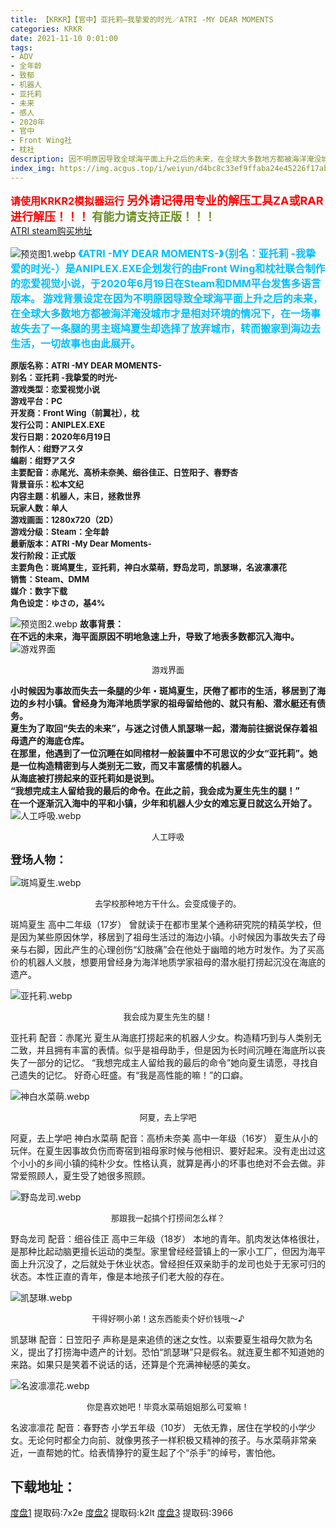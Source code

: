 ```yaml
---
title: 【KRKR】【官中】亚托莉—我挚爱的时光／ATRI -MY DEAR MOMENTS
categories: KRKR
date: 2021-11-10 0:01:00
tags:
- ADV
- 全年龄
- 致郁
- 机器人
- 亚托莉
- 未来
- 感人
- 2020年
- 官中
- Front Wing社
- 枕社
description: 因不明原因导致全球海平面上升之后的未来，在全球大多数地方都被海洋淹没城市才是相对环境的情况下，在一场事故失去了一条腿的男主斑鸠夏生却选择了放弃城市，转而搬家到海边去生活，一切故事也由此展开。
index_img: https://img.acgus.top/i/weiyun/d4bc8c33ef9ffaba24e45226f17abebeec28f4959fc2d9b8a74227be9445d2d6611228912426154a844c2b20d19b0751.webp
---
```

<font color=#FF0000 size=3>**请使用KRKR2模拟器运行**</font>
<font color=#FF0000 size=4>**另外请记得用专业的解压工具ZA或RAR进行解压！！！**</font>
<font color=#6B8E23 size=4>**有能力请支持正版！！！**</font>  
[ATRI  steam购买地址](https://store.steampowered.com/app/1230140/ATRI_My_Dear_Moments/)
 
![预览图1.webp](https://img.acgus.top/i/weiyun/d4bc8c33ef9ffaba24e45226f17abebeec28f4959fc2d9b8a74227be9445d2d6611228912426154a844c2b20d19b0751.webp)
<font color=#00BFFF size=3>  **《ATRI -MY DEAR MOMENTS-》（别名：亚托莉 -我挚爱的时光-）是ANIPLEX.EXE企划发行的由Front Wing和枕社联合制作的恋爱视觉小说，于2020年6月19日在Steam和DMM平台发售多语言版本。
游戏背景设定在因为不明原因导致全球海平面上升之后的未来，在全球大多数地方都被海洋淹没城市才是相对环境的情况下，在一场事故失去了一条腿的男主斑鸠夏生却选择了放弃城市，转而搬家到海边去生活，一切故事也由此展开。**</font> 

<font size=2>**原版名称：ATRI -MY DEAR MOMENTS-      
别名：亚托莉 -我挚爱的时光-     
游戏类型：恋爱视觉小说     
游戏平台：PC     
开发商：Front Wing（前翼社），枕     
发行公司：ANIPLEX.EXE     
发行日期：2020年6月19日     
制作人：绀野アスタ     
编剧：绀野アスタ     
主要配音：赤尾光、高桥未奈美、细谷佳正、日笠阳子、春野杏     
背景音乐：松本文纪     
内容主题：机器人，末日，拯救世界     
玩家人数：单人     
游戏画面：1280x720（2D）     
游戏分级：Steam：全年龄     
最新版本：ATRI -My Dear Moments-     
发行阶段：正式版     
主要角色：斑鸠夏生，亚托莉，神白水菜萌，野岛龙司，凯瑟琳，名波凛凛花     
销售：Steam、DMM     
媒介：数字下载     
角色设定：ゆさの，基4%**</font>     
 
 
![预览图2.webp](https://img.acgus.top/i/weiyun/8e4a06f0ea58c3d5e7c2e490eb7124756f810f118bd275cc45529459885ed35986197a902ca379da31b6e17b1f8b6e5d.webp)
**故事背景：     
在不远的未来，海平面原因不明地急速上升，导致了地表多数都沉入海中。**
![游戏界面](https://img.acgus.top/i/weiyun/c92f8e419098b02f4b76d01952e6b4d3456f323ddb90fb089e32a7c19c9da57fc54ecdbba09d383ed9aed2433913cb61.webp)
<center><font size=2>游戏界面</font> </center>

 **小时候因为事故而失去一条腿的少年・斑鸠夏生，厌倦了都市的生活，移居到了海边的乡村小镇。曾经身为海洋地质学家的祖母留给他的、就只有船、潜水艇还有债务。     
夏生为了取回“失去的未来”，与迷之讨债人凯瑟琳一起，潜海前往据说保存着祖母遗产的海底仓库。     
在那里，他遇到了一位沉睡在如同棺材一般装置中不可思议的少女“亚托莉”。她是一位构造精密到与人类别无二致，而又丰富感情的机器人。     
从海底被打捞起来的亚托莉如是说到。     
“我想完成主人留给我的最后的命令。在此之前，我会成为夏生先生的腿！”     
在一个逐渐沉入海中的平和小镇，少年和机器人少女的难忘夏日就这么开始了。**  
![人工呼吸.webp](https://img.acgus.top/i/weiyun/dfddf66f9671dcea15fd1df72b7533dc05bf37eca729103bbda2436d773abba01b73ae66e42dfced9fdda8b17d297720.webp)  
<center><font size=2>人工呼吸</font> </center>  


<font size=4> **登场人物：** </font> 

![斑鸠夏生.webp](https://img.acgus.top/i/weiyun/67c288ed573bc35e686afa3e2d9e2b2f97c673b50f145edc055fe504b00f5f25205fab5423052b4cb5b405ad7d4f08e4.webp)
<center><font size=2>去学校那种地方干什么。会变成傻子的。</font> </center>

斑鸠夏生
高中二年级（17岁）
曾就读于在都市里某个通称研究院的精英学校，但是因为某些原因休学，移居到了祖母生活过的海边小镇。小时候因为事故失去了母亲与右脚，因此产生的心理创伤“幻肢痛”会在他处于幽暗的地方时发作。为了买高价的机器人义肢，想要用曾经身为海洋地质学家祖母的潜水艇打捞起沉没在海底的遗产。

![亚托莉.webp](https://img.acgus.top/i/weiyun/79d73d08f5d55923b864f860ea50855b657ee81c355cd3c73c72c3580fbec75dd4d1da49905fb31544d67fcda731019e.webp)
<center><font size=2>我会成为夏生先生的腿！</font> </center>

亚托莉
配音：赤尾光
夏生从海底打捞起来的机器人少女。构造精巧到与人类别无二致，并且拥有丰富的表情。似乎是祖母助手，但是因为长时间沉睡在海底所以丧失了一部分的记忆。
“我想完成主人留给我的最后的命令”她向夏生请愿，寻找自己遗失的记忆。
好奇心旺盛。有“我是高性能的嘛！”的口癖。

![神白水菜萌.webp](https://img.acgus.top/i/weiyun/3921ca9f71bcd03e1bbf57750f95fb87afaff2422a65d0a23acaca58028e27c86aeeb0c3272a8d9805a77d744aafe098.webp)
<center><font size=2>阿夏，去上学吧</font></center>

阿夏，去上学吧
神白水菜萌
配音：高桥未奈美
高中一年级（16岁）
夏生从小的玩伴。在夏生因事故负伤而寄宿到祖母家时候与他相识、要好起来。没有走出过这个小小的乡间小镇的纯朴少女。性格认真，就算是再小的坏事也绝对不会去做。非常爱照顾人，夏生受了她很多照顾。

![野岛龙司.webp](https://img.acgus.top/i/weiyun/8205eeb6b4da97bf324c9b42ad52cfd37141a7c1a76e7ef7b3107abfd568bf9c07e89b2f29309854cc0001f18e60e694.webp)
<center><font size=2>那跟我一起搞个打捞间怎么样？</font></center>

野岛龙司
配音：细谷佳正
高中三年级（18岁）
本地的青年。肌肉发达体格很壮，是那种比起动脑更擅长运动的类型。家里曾经经营镇上的一家小工厂，但因为海平面上升沉没了，之后就处于休业状态。曾经担任双亲助手的龙司也处于无家可归的状态。本性正直的青年，像是本地孩子们老大般的存在。

![凯瑟琳.webp](https://img.acgus.top/i/weiyun/957f0b51d2979d40150b2d4363c02891b1f58ac53517f89a97d061e34060b32a8bafd964ab2101b22b59f5aca8d5b957.webp)
<center><font size=2>干得好啊小弟！这东西能卖个好价钱哦～♪</font></center>

凯瑟琳
配音：日笠阳子
声称是是来追债的迷之女性。以索要夏生祖母欠款为名义，提出了打捞海中遗产的计划。恐怕“凯瑟琳”只是假名。就连夏生都不知道她的来路。如果只是笑着不说话的话，还算是个充满神秘感的美女。

![名波凛凛花.webp](https://img.acgus.top/i/weiyun/9cadd70e19ad2c47ee71daed4067e0cee1719aa80d1c8602ade171604aa30056829973617004686241cbc9163880972d.webp)
<center><font size=2>你是喜欢她吧！毕竟水菜萌姐姐那么可爱嘛！</font></center>

名波凛凛花
配音：春野杏
小学五年级（10岁）
无依无靠，居住在学校的小学少女。无论何时都全力向前、就像男孩子一样积极又精神的孩子。与水菜萌非常亲近，一直帮她的忙。给表情狰狞的夏生起了个“杀手”的绰号，害怕他。



## 下载地址：
[度盘1](https://pan.baidu.com/s/1w5fRccOdpXv4d1Z81Sw4oA) 提取码:7x2e 
[度盘2](https://pan.baidu.com/s/1XkbZQwboXS5Cpr_EJaggtA) 提取码:k2lt
[度盘3](https://pan.baidu.com/s/1rgYi3LgKsl3kMFD_wICRXA) 提取码:3966